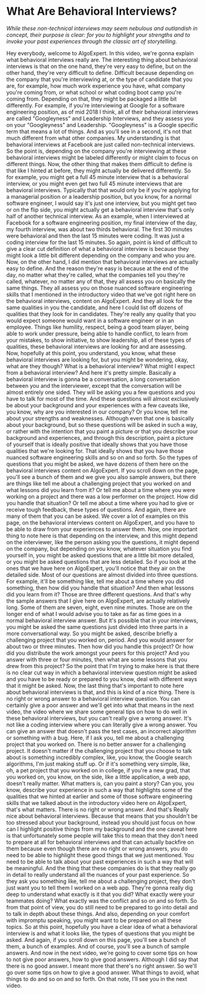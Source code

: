 # What Are Behavioral Interviews?


*While these non-technical interviews may seem nebulous and outlandish in concept, their purpose is clear: for you to highlight your strengths and to invoke your past experiences through the classic art of storytelling.*


Hey everybody, welcome to AlgoExpert.
In this video, we're gonna explain what behavioral interviews really are.
The interesting thing about behavioral interviews is that on the one hand, they're very easy to define, but on the other hand, they're very difficult to define.
Difficult because depending on the company that you're interviewing at, or the type of candidate that you are, for example, how much work experience you have, what company you're coming from, or what school or what coding boot camp you're coming from.
Depending on that, they might be packaged a little bit differently.
For example, if you're interviewing at Google for a software engineering position, as of mid 2018 I think, all of their behavioral interviews are called "Googleyness" and Leadership Interviews, and they assess you on your "Googleyness" and Leadership.
"Googleyness" is a Google specific term that means a lot of things.
And as you'll see in a second, it's not that much different from what other companies.
My understanding is that behavioral interviews at Facebook are just called non-technical interviews.
So the point is, depending on the company you're interviewing at these behavioral interviews might be labeled differently or might claim to focus on different things.
Now, the other thing that makes them difficult to define is that like I hinted at before, they might actually be delivered differently.
So for example, you might get a full 45 minute interview that is a behavioral interview, or you might even get two full 45 minute interviews that are behavioral interviews.
Typically that that would only be if you're applying for a managerial position or a leadership position, but you know, for a normal software engineer, I would say it's just one interview, but you might get two or on the flip side, you might actually get a behavioral interview that's only half of another technical interview.
As an example, when I interviewed at Facebook for a software engineering position, my final interview of the day, my fourth interview, was about two thirds behavioral.
The first 30 minutes were behavioral and then the last 15 minutes were coding.
It was just a coding interview for the last 15 minutes.
So again, point is kind of difficult to give a clear cut definition of what a behavioral interview is because they might look a little bit different depending on the company and who you are.
Now, on the other hand, I did mention that behavioral interviews are actually easy to define.
And the reason they're easy is because at the end of the day, no matter what they're called, what the companies tell you they're called, whatever, no matter any of that, they all assess you on basically the same things.
They all assess you on those nuanced software engineering skills that I mentioned in the introductory video that we've got right here on the behavioral interviews, content on AlgoExpert.
And they all look for the same qualities in you the candidate, and here I could list off dozens of qualities that they look for in candidates.
They're really any quality that you would expect someone would want in a software engineer or in an employee.
Things like humility, respect, being a good team player, being able to work under pressure, being able to handle conflict, to learn from your mistakes, to show initiative, to show leadership, all of these types of qualities, these behavioral interviews are looking for and are assessing.
Now, hopefully at this point, you understand, you know, what these behavioral interviews are looking for, but you might be wondering, okay, what are they though?
What is a behavioral interview?
What might I expect from a behavioral interview?
And here it's pretty simple.
Basically a behavioral interview is gonna be a conversation, a long conversation between you and the interviewer, except that the conversation will be almost entirely one sided.
They will be asking you a few questions and you have to talk for most of the time.
And these questions will almost exclusively be about your background and your experiences with a few caveats like, you know, why are you interested in our company?
Or you know, tell me about your strengths and weaknesses.
Although even that one is basically about your background, but so these questions will be asked in such a way, or rather with the intention that you paint a picture or that you describe your background and experiences, and through this description, paint a picture of yourself that is ideally positive that ideally shows that you have those qualities that we're looking for.
That ideally shows that you have those nuanced software engineering skills and so on and so forth.
So the types of questions that you might be asked, we have dozens of them here on the behavioral interviews content on AlgoExpert.
If you scroll down on the page, you'll see a bunch of them and we give you also sample answers, but there are things like tell me about a challenging project that you worked on and what lessons did you learn from it?
Or tell me about a time where you were working on a project and there was a low performer on the project.
How did you handle that situation?
Or tell me about a time where you had to give or receive tough feedback, these types of questions.
And again, there are many of them that you can be asked.
We cover a lot of examples on this page, on the behavioral interviews content on AlgoExpert, and you have to be able to draw from your experiences to answer them.
Now, one important thing to note here is that depending on the interview, and this might depend on the interviewer, like the person asking you the questions, it might depend on the company, but depending on you know, whatever situation you find yourself in, you might be asked questions that are a little bit more detailed, or you might be asked questions that are less detailed.
So if you look at the ones that we have here on AlgoExpert, you'll notice that they air on the detailed side.
Most of our questions are almost divided into three questions.
For example, it'll be something like, tell me about a time where you did something, then how did you handle that situation?
And then what lessons did you learn from it?
Those are three different questions.
And that's why the sample answers that I give here on AlgoExpert, are actually relatively long.
Some of them are seven, eight, even nine minutes.
Those are on the longer end of what I would advise you to take as far as time goes in a normal behavioral interview answer.
But it's possible that in your interviews, you might be asked the same questions just divided into three parts in a more conversational way.
So you might be asked, describe briefly a challenging project that you worked on, period.
And you would answer for about two or three minutes.
Then how did you handle this project?
Or how did you distribute the work amongst your peers for this project?
And you answer with three or four minutes, then what are some lessons that you drew from this project?
So the point that I'm trying to make here is that there is no clear cut way in which a behavioral interview question might be asked and you have to be ready or prepared to you know, deal with different ways that it might be asked.
Now, the last thing that's important to note here about behavioral interviews is that, and this is kind of a nice thing.
There is no right or wrong answer to a behavioral interview question.
You can certainly give a poor answer and we'll get into what that means in the next video, the video where we share some general tips on how to do well in these behavioral interviews, but you can't really give a wrong answer.
It's not like a coding interview where you can literally give a wrong answer.
You can give an answer that doesn't pass the test cases, an incorrect algorithm or something with a bug.
Here, if I ask you, tell me about a challenging project that you worked on.
There is no better answer for a challenging project.
It doesn't matter if the challenging project that you choose to talk about is something incredibly complex, like, you know, the Google search algorithms, I'm just making stuff up.
Or if it's something very simple, like, oh, a pet project that you worked on in college, if you're a new grad, that you worked on, you know, on the side, like a little application, a web app, doesn't really matter.
What matters is, can you paint a story?
Can you, you know, describe your experience in such a way that highlights some of the qualities that we hinted at earlier and some of those software engineering skills that we talked about in the introductory video here on AlgoExpert, that's what matters.
There is no right or wrong answer.
And that's Really nice about behavioral interviews.
Because that means that you shouldn't be too stressed about your background, instead you should just focus on how can I highlight positive things from my background and the one caveat here is that unfortunately some people will take this to mean that they don't need to prepare at all for behavioral interviews and that can actually backfire on them because even though there are no right or wrong answers, you do need to be able to highlight these good things that we just mentioned.
You need to be able to talk about your past experiences in such a way that will be meaningful.
And the thing that these companies do is that they really go in detail to really understand all the nuances of your past experience.
So they ask you something like, tell me about a challenging project, they don't just want you to tell them I worked on a web app.
They're gonna really dig deep to understand what exactly is it that you did? What exactly were your teammates doing?
What exactly was the conflict and so on and so forth.
So from that point of view, you do still need to be prepared to go into detail and to talk in depth about these things.
And also, depending on your comfort with impromptu speaking, you might want to be prepared on all these topics.
So at this point, hopefully you have a clear idea of what a behavioral interview is and what it looks like, the types of questions that you might be asked.
And again, if you scroll down on this page, you'll see a bunch of them, a bunch of examples.
And of course, you'll see a bunch of sample answers.
And now in the next video, we're going to cover some tips on how to not give poor answers, how to give good answers.
Although I did say that there is no good answer.
I meant more that there's no right answer.
So we'll go over some tips on how to give a good answer.
What things to avoid, what things to do and so on and so forth.
On that note, I'll see you in the next video.